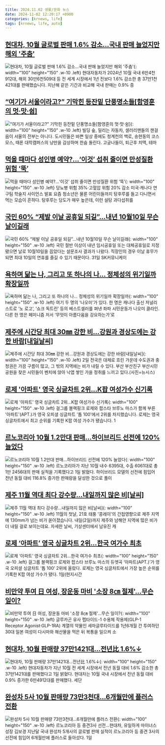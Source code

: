 ```yaml
---
title: 2024.11.02 생활/문화 뉴스
date: 2024-11-02 12:20:17 +0900
categories: [krnews, life]
tags: [krnews, life, auto]
---
```

## [현대차, 10월 글로벌 판매 1.6% 감소…국내 판매 늘었지만 해외 '주춤'](https://n.news.naver.com/mnews/article/374/0000408903)

![현대차, 10월 글로벌 판매 1.6% 감소…국내 판매 늘었지만 해외 '주춤'](https://mimgnews.pstatic.net/image/origin/374/2024/11/01/408903.jpg?type=nf220_150){: width="100" height="150" .w-10 .left}
현대자동차가 2024년 10월 국내 6만4천912대, 해외 30만6천509대 등 전 세계 시장에서 1년 전보다 1.6% 감소한 총 37만1천421대를 판매했습니다. 지난해 같은 기간과 비교해 국내 판매는 0.9% 증

## [“여기가 서울이라고?” 기막힌 등잔밑 단풍명소들[함영훈의 멋·맛·쉼]](https://n.news.naver.com/mnews/article/016/0002382010)

![“여기가 서울이라고?” 기막힌 등잔밑 단풍명소들[함영훈의 멋·맛·쉼]](https://mimgnews.pstatic.net/image/origin/016/2024/11/01/2382010.jpg?type=nf220_150){: width="100" height="150" .w-10 .left}
빌딩 숲, 밀리는 자동차, 샐러리맨들의 잰걸음이 서울의 전부는 아니다. 도시민들은 바쁜 일상 중에도 청계천의 백로, 송현동의 코스모스, 때론 대학캠퍼스의 낭만을 감상하며 한숨 돌린다. 고궁나들이, 퇴근후 치맥, 테마

## [먹을 때마다 성인병 예약?...‘이것’ 섭취 줄이면 만성질환 위험 ‘뚝’](https://n.news.naver.com/mnews/article/009/0005389209)

![먹을 때마다 성인병 예약?...‘이것’ 섭취 줄이면 만성질환 위험 ‘뚝’](https://mimgnews.pstatic.net/image/origin/009/2024/11/01/5389209.jpg?type=nf220_150){: width="100" height="150" .w-10 .left}
당뇨병 위험 35%·고혈압 위험 20% 감소 미국·캐나다 연구팀 학술지 사이언스 발표 요즘 청소년은 물론 어린이들까지 탕후루를 들고 다니면서 먹는 모습이 흔하다. 탕후루는 당도가 매우 높은데, 이런 설탕 과다섭취를

## [국민 60% “제발 이날 공휴일 되길”…내년 10월10일 무슨 날이길래](https://n.news.naver.com/mnews/article/009/0005389694)

![국민 60% “제발 이날 공휴일 되길”…내년 10월10일 무슨 날이길래](https://mimgnews.pstatic.net/image/origin/009/2024/11/02/5389694.jpg?type=nf220_150){: width="100" height="150" .w-10 .left}
국민 절반 이상이 내년 임시공휴일 또는 대체공휴일로 지정됐으면 날로 10월10일을 꼽았다는 설문조사 결과가 나왔다. 직장인의 경우 이날 휴무가 되면 최대 10일의 연휴를 즐길 수 있기 때문이다. 31일 SK커뮤니케이

## [욕하며 닮는 나, 그리고 또 하나의 나… 정체성의 위기일까 확장일까](https://n.news.naver.com/mnews/article/081/0003491567)

![욕하며 닮는 나, 그리고 또 하나의 나… 정체성의 위기일까 확장일까](https://mimgnews.pstatic.net/image/origin/081/2024/11/01/3491567.jpg?type=nf220_150){: width="100" height="150" .w-10 .left}
여기 두 명의 ‘나오미’가 있다. 한 명은 캐나다 출신 저널리스트로 ‘노 로고’, ‘쇼크 독트린’ 등의 베스트셀러를 펴낸 좌파 시민운동가 나오미 클라인. 다른 한 명은 페미니즘 저서 ‘무엇이 아름다움을 강요하는가’로

## [제주에 시간당 최대 30㎜ 강한 비…강원과 경상도에는 강한 바람[내일날씨]](https://n.news.naver.com/mnews/article/018/0005874973)

![제주에 시간당 최대 30㎜ 강한 비…강원과 경상도에는 강한 바람[내일날씨]](https://mimgnews.pstatic.net/image/origin/018/2024/11/01/5874973.jpg?type=nf220_150){: width="100" height="150" .w-10 .left}
2일 전국은 대체로 흐린 가운데 수도권과 충청권은 가끔 구름이 많고, 그 밖의 지역에는 비가 내릴 수 있다. 부산 부산진구 부산시민공원을 찾은 시민들이 벤치에 앉아 낙엽 쌓인 가을 정취를 느끼고 있다.(사진=뉴시스)

## [로제 '아파트' 영국 싱글차트 2위…K팝 여성가수 신기록](https://n.news.naver.com/mnews/article/057/0001851011)

![로제 '아파트' 영국 싱글차트 2위…K팝 여성가수 신기록](https://mimgnews.pstatic.net/image/origin/057/2024/11/02/1851011.jpg?type=nf220_150){: width="100" height="150" .w-10 .left}
걸그룹 블랙핑크 로제와 팝스타 브루노 마스가 함께 부른 '아파트'(APT.)가 영국 오피셜 싱글차트 '톱 100'에서 2위를 차지했습니다. 로제는 영국 싱글차트에서 최고 순위를 기록한 K팝 여성 가수가 됐습니다. 1

## [르노코리아 10월 1.2만대 판매…하이브리드 선전에 120% 늘었다](https://n.news.naver.com/mnews/article/011/0004409995)

![르노코리아 10월 1.2만대 판매…하이브리드 선전에 120% 늘었다](https://mimgnews.pstatic.net/image/origin/011/2024/11/01/4409995.jpg?type=nf220_150){: width="100" height="150" .w-10 .left}
르노코리아가 지난 10월 내수 6395대, 수출 6061대로 총 1만 2456대의 판매 실적을 기록했다고 1일 밝혔다. 하이브리드 모델의 선전에 힘입어 전년 동월 대비 116.8% 증가한 판매량을 달성한 것으로 풀이

## [제주 11월 역대 최다 강수량…내일까지 많은 비[날씨]](https://n.news.naver.com/mnews/article/055/0001202586)

![제주 11월 역대 최다 강수량…내일까지 많은 비[날씨]](https://mimgnews.pstatic.net/image/origin/055/2024/11/01/1202586.jpg?type=nf220_150){: width="100" height="150" .w-10 .left}
11월의 첫날, 21호 태풍 '콩레이'의 간접영향으로 제주 지역에 130mm가 넘는 비가 쏟아졌습니다. 내일(2일)까지 제주와 남해안 지역에 많은 비가 더 내릴 걸로 보이는데요. 자세한 날씨, 기상센터에서 남유진 캐

## [로제 ‘아파트’ 영국 싱글차트 2위…한국 여가수 최초](https://n.news.naver.com/mnews/article/016/0002382529)

![로제 ‘아파트’ 영국 싱글차트 2위…한국 여가수 최초](https://mimgnews.pstatic.net/image/origin/016/2024/11/02/2382529.jpg?type=nf220_150){: width="100" height="150" .w-10 .left}
걸그룹 블랙핑크 로제와 팝스타 브루노 마스의 듀엣곡 ‘아파트(APT.)’가 영국 오피셜 싱글차트 ‘톱 100’ 2위에 올랐다. 로제는 영국 싱글차트에서 가장 높은 순위를 기록한 K팝 여성 가수가 됐다. 1일(현지시간

## [비만약 투여 日 여성, 장운동 마비 '소장 8㎝ 절제'…무슨 일이?](https://n.news.naver.com/mnews/article/421/0007883071)

![비만약 투여 日 여성, 장운동 마비 '소장 8㎝ 절제'…무슨 일이?](https://mimgnews.pstatic.net/image/origin/421/2024/11/02/7883071.jpg?type=nf220_150){: width="100" height="150" .w-10 .left}
글루카곤 유사 펩타이드-1 수용체 작용제(GLP-1 Receptor Agonist·GLP-1RA) 계열의 약물인 세마글루타이드를 1년6개월 간 투여하던 30대 일본 여성이 다시마와 해산물을 먹은 뒤 복통을 일으켜 소

## [현대차, 10월 판매량 37만1421대…전년比 1.6%↓](https://n.news.naver.com/mnews/article/009/0005389514)

![현대차, 10월 판매량 37만1421대…전년比 1.6%↓](https://mimgnews.pstatic.net/image/origin/009/2024/11/01/5389514.jpg?type=nf220_150){: width="100" height="150" .w-10 .left}
현대자동차가 지난 10월 전 세계 시장에서 전년 동월 대비 1.6% 감소한 총 37만1421대를 판매했다고 1일 밝혔다. 현대차는 10월 국내 시장에서 전년 동월 대비 0.9% 증가한 6만4912대를 판매했다. 세단

## [완성차 5사 10월 판매량 73만3천대…6개월만에 플러스 전환](https://n.news.naver.com/mnews/article/001/0015021573)

![완성차 5사 10월 판매량 73만3천대…6개월만에 플러스 전환](https://mimgnews.pstatic.net/image/origin/001/2024/11/01/15021573.jpg?type=nf220_150){: width="100" height="150" .w-10 .left}
르노코리아 등 중견3사 선전…현대차, 유일하게 마이너스 성장 김보경 지난달 국내 완성차 5개사의 글로벌 판매 실적이 르노코리아 등 중견 3사의 선전에 힘입어 6개월만에 플러스로 들아섰다. 1일

